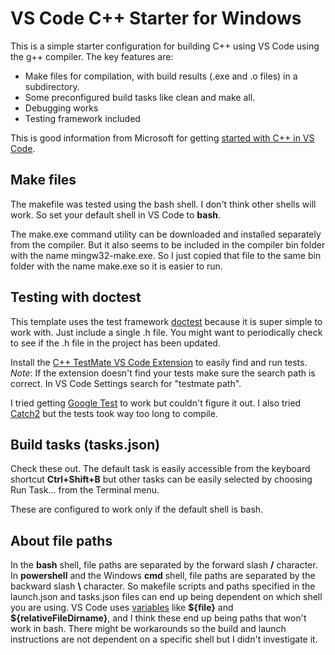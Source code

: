 # VS Code C++ Starter for Windows

This is a simple starter configuration for building C++ using VS Code using the g++ compiler. The key features are:

- Make files for compilation, with build results (.exe and .o files) in a subdirectory.
- Some preconfigured build tasks like clean and make all.
- Debugging works
- Testing framework included

This is good information from Microsoft for getting [started with C++ in VS Code](https://code.visualstudio.com/docs/cpp/config-mingw).

## Make files

The makefile was tested using the bash shell. I don't think other shells will work. So set your default shell in VS Code to **bash**.

The make.exe command utility can be downloaded and installed separately from the compiler. But it also seems to be included in the compiler bin folder with the name mingw32-make.exe. So I just copied that file to the same bin folder with the name make.exe so it is easier to run.

## Testing with doctest

This template uses the test framework [doctest](https://github.com/onqtam/doctest/blob/master/doc/markdown/readme.md#reference) because it is super simple to work with. Just include a single .h file. You might want to periodically check to see if the .h file in the project has been updated.

Install the [C++ TestMate VS Code Extension](https://marketplace.visualstudio.com/items?itemName=matepek.vscode-catch2-test-adapter) to easily find and run tests. _Note_: If the extension doesn't find your tests make sure the search path is correct. In VS Code Settings search for "testmate path".

I tried getting [Google Test](https://github.com/google/googletest) to work but couldn't figure it out. I also tried [Catch2](https://github.com/catchorg/Catch2) but the tests took way too long to compile.

## Build tasks (tasks.json)

Check these out. The default task is easily accessible from the keyboard shortcut **Ctrl+Shift+B** but other tasks can be easily selected by choosing Run Task... from the Terminal menu.

These are configured to work only if the default shell is bash.

## About file paths

In the **bash** shell, file paths are separated by the forward slash **/** character. In **powershell** and the Windows **cmd** shell, file paths are separated by the backward slash **\\** character. So makefile scripts and paths specified in the launch.json and tasks.json files can end up being dependent on which shell you are using. VS Code uses [variables](https://code.visualstudio.com/docs/editor/variables-reference) like **\${file}** and **\${relativeFileDirname}**, and I think these end up being paths that won't work in bash. There might be workarounds so the build and launch instructions are not dependent on a specific shell but I didn't investigate it.
